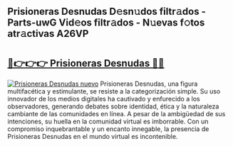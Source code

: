 ## Prisioneras Desnudas D𝚎sn𝚞dos filtr𝚊dos - Parts-uwG Vid𝚎os filtr𝚊dos - N𝚞evas f𝚘tos atr𝚊ctivas A26VP

# <h2><a href="http://mb9vhn.tromn.icu/?c=Prisioneras+Desnudas">🔗👉👉👉 Prisioneras Desnudas 🔗🔗</a></h2>

[![Prisioneras Desnudas nuevo](https://i.imgur.com/pEAQMta.gif)](http://mb9vhn.tromn.icu/?c=Prisioneras+Desnudas)
Prisioneras Desnudas, una figura multifacética y estimulante, se resiste a la categorización simple. Su uso innovador de los medios digitales ha cautivado y enfurecido a los observadores, generando debates sobre identidad, ética y la naturaleza cambiante de las comunidades en línea. A pesar de la ambigüedad de sus intenciones, su huella en la comunidad virtual es imborrable. Con un compromiso inquebrantable y un encanto innegable, la presencia de Prisioneras Desnudas en el mundo virtual es incontenible.
